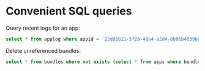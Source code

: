 # Convenient SQL queries

Query recent logs for an app:

```sql
select * from applog where appid = '22dd6811-5f26-40a4-a2d4-8b86b4639b0e' and logtime > (select unix_timestamp() * 1000 - 60000);
```

Delete unreferenced bundles:

```sql
select * from bundles where not exists (select * from apps where bundle_id = bundles.id);
```
